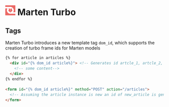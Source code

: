 <h1>
  <img src="./logo.svg" height="32" width="32" alt="Marten Turbo Logo">
  <span>Marten Turbo</span>
</h1>

## Tags

Marten Turbo introduces a new template tag `dom_id`, which supports the creation of turbo frame ids for Marten models

```html
{% for article in articles %}
  <div id="{% dom_id article%}"> <!-- Generates id artcle_1, artcle_2, etc. -->
    <!-- some content-->
  </div>
{% endfor %}

<form id="{% dom_id article%}" method="POST" action="/articles">
  <!-- Assuming the article instance is new an id of new_article is generated -->
</form>
```